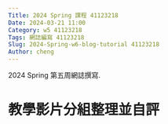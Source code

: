```yaml
---
Title: 2024 Spring 課程 41123218
Date: 2024-03-21 11:00
Category: w5 41123218
Tags: 網誌編寫 41123218
Slug: 2024-Spring-w6-blog-tutorial 41123218
Author: cheng
---
```


2024 Spring 第五周網誌撰寫.

<!-- PELICAN_END_SUMMARY -->

# 教學影片分組整理並自評